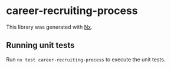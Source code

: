 # career-recruiting-process

This library was generated with [Nx](https://nx.dev).

## Running unit tests

Run `nx test career-recruiting-process` to execute the unit tests.
